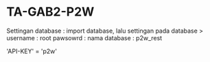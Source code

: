 # TA-GAB2-P2W

Settingan database : import database, lalu settingan pada database > 
username : root
pawsowrd : 
nama database : p2w_rest

'API-KEY' = 'p2w'
